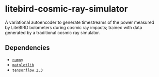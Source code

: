 # litebird-cosmic-ray-simulator
A variational autoencoder to generate timestreams of the power measured by LiteBIRD bolometers during cosmic ray impacts; trained with data generated by a traditional cosmic ray simulator.

## Dependencies
* [`numpy`](https://numpy.org/)
* [`matplotlib`](https://matplotlib.org/)
* [`tensorflow 2.3`](https://www.tensorflow.org/)
